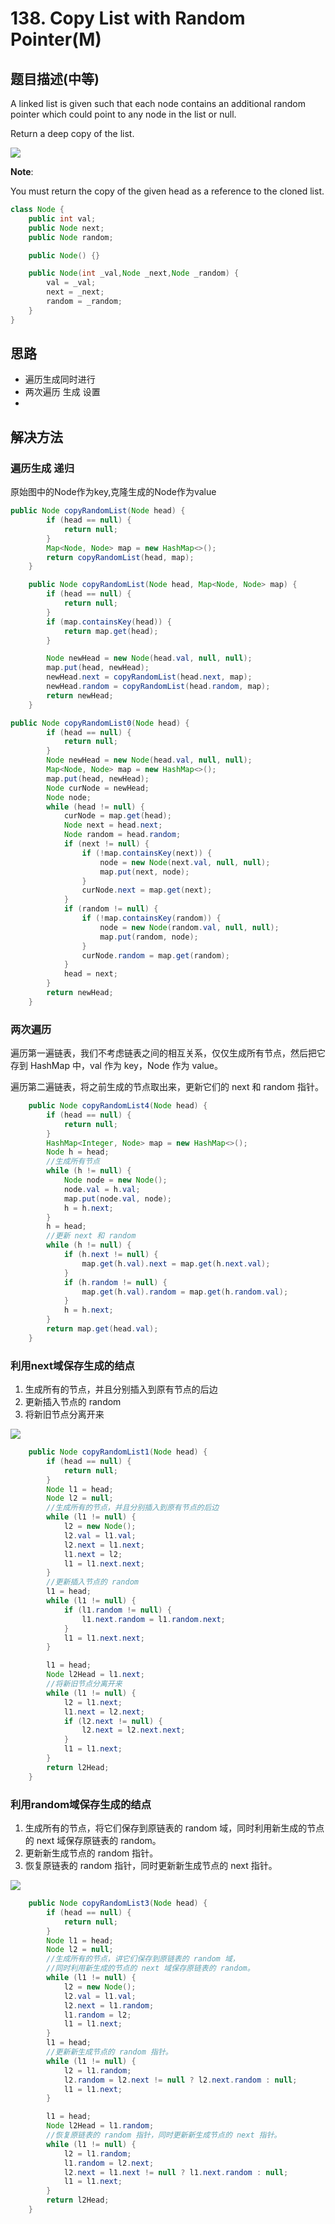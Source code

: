 # 138. Copy List with Random Pointer\(M\)

## 题目描述\(中等\)

A linked list is given such that each node contains an additional random pointer which could point to any node in the list or null.

Return a deep copy of the list.

![](../assets/101-200/138-p-1.png)

**Note**:

You must return the copy of the given head as a reference to the cloned list.

```java
class Node {
    public int val;
    public Node next;
    public Node random;

    public Node() {}

    public Node(int _val,Node _next,Node _random) {
        val = _val;
        next = _next;
        random = _random;
    }
}
```

## 思路

* 遍历生成同时进行
* 两次遍历 生成 设置
* 
## 解决方法

### 遍历生成 递归

原始图中的Node作为key,克隆生成的Node作为value

```java
public Node copyRandomList(Node head) {
        if (head == null) {
            return null;
        }
        Map<Node, Node> map = new HashMap<>();
        return copyRandomList(head, map);
    }

    public Node copyRandomList(Node head, Map<Node, Node> map) {
        if (head == null) {
            return null;
        }
        if (map.containsKey(head)) {
            return map.get(head);
        }

        Node newHead = new Node(head.val, null, null);
        map.put(head, newHead);
        newHead.next = copyRandomList(head.next, map);
        newHead.random = copyRandomList(head.random, map);
        return newHead;
    }
```

```java
public Node copyRandomList0(Node head) {
        if (head == null) {
            return null;
        }
        Node newHead = new Node(head.val, null, null);
        Map<Node, Node> map = new HashMap<>();
        map.put(head, newHead);
        Node curNode = newHead;
        Node node;
        while (head != null) {
            curNode = map.get(head);
            Node next = head.next;
            Node random = head.random;
            if (next != null) {
                if (!map.containsKey(next)) {
                    node = new Node(next.val, null, null);
                    map.put(next, node);
                }
                curNode.next = map.get(next);
            }
            if (random != null) {
                if (!map.containsKey(random)) {
                    node = new Node(random.val, null, null);
                    map.put(random, node);
                }
                curNode.random = map.get(random);
            }
            head = next;
        }
        return newHead;
    }
```

### 两次遍历

遍历第一遍链表，我们不考虑链表之间的相互关系，仅仅生成所有节点，然后把它存到 HashMap 中，val 作为 key，Node 作为 value。

遍历第二遍链表，将之前生成的节点取出来，更新它们的 next 和 random 指针。

```java
    public Node copyRandomList4(Node head) {
        if (head == null) {
            return null;
        }
        HashMap<Integer, Node> map = new HashMap<>();
        Node h = head;
        //生成所有节点
        while (h != null) {
            Node node = new Node();
            node.val = h.val;
            map.put(node.val, node);
            h = h.next;
        }
        h = head;
        //更新 next 和 random
        while (h != null) {
            if (h.next != null) {
                map.get(h.val).next = map.get(h.next.val);
            }
            if (h.random != null) {
                map.get(h.val).random = map.get(h.random.val);
            }
            h = h.next;
        }
        return map.get(head.val);
    }
```

### 利用next域保存生成的结点

1. 生成所有的节点，并且分别插入到原有节点的后边
2. 更新插入节点的 random
3. 将新旧节点分离开来

![](../assets/101-200/138-s-3-1.png)



```java
    public Node copyRandomList1(Node head) {
        if (head == null) {
            return null;
        }
        Node l1 = head;
        Node l2 = null;
        //生成所有的节点，并且分别插入到原有节点的后边
        while (l1 != null) {
            l2 = new Node();
            l2.val = l1.val;
            l2.next = l1.next;
            l1.next = l2;
            l1 = l1.next.next;
        }
        //更新插入节点的 random
        l1 = head;
        while (l1 != null) {
            if (l1.random != null) {
                l1.next.random = l1.random.next;
            }
            l1 = l1.next.next;
        }

        l1 = head;
        Node l2Head = l1.next;
        //将新旧节点分离开来
        while (l1 != null) {
            l2 = l1.next;
            l1.next = l2.next;
            if (l2.next != null) {
                l2.next = l2.next.next;
            }
            l1 = l1.next;
        }
        return l2Head;
    }
```

### 利用random域保存生成的结点

1. 生成所有的节点，将它们保存到原链表的 random 域，同时利用新生成的节点的 next 域保存原链表的 random。
2. 更新新生成节点的 random 指针。
3. 恢复原链表的 random 指针，同时更新新生成节点的 next 指针。



![](../assets/101-200/138-s-4-1.png)

```java
    public Node copyRandomList3(Node head) {
        if (head == null) {
            return null;
        }
        Node l1 = head;
        Node l2 = null;
        //生成所有的节点，讲它们保存到原链表的 random 域，
        //同时利用新生成的节点的 next 域保存原链表的 random。
        while (l1 != null) {
            l2 = new Node();
            l2.val = l1.val;
            l2.next = l1.random;
            l1.random = l2;
            l1 = l1.next;
        }
        l1 = head;
        //更新新生成节点的 random 指针。
        while (l1 != null) {
            l2 = l1.random;
            l2.random = l2.next != null ? l2.next.random : null;
            l1 = l1.next;
        }

        l1 = head;
        Node l2Head = l1.random;
        //恢复原链表的 random 指针，同时更新新生成节点的 next 指针。
        while (l1 != null) {
            l2 = l1.random;
            l1.random = l2.next;
            l2.next = l1.next != null ? l1.next.random : null;
            l1 = l1.next;
        }
        return l2Head;
    }
```



